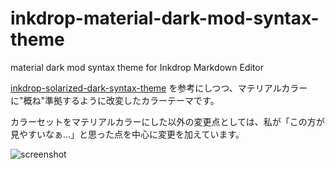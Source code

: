 # inkdrop-material-dark-mod-syntax-theme
material dark mod syntax theme for Inkdrop Markdown Editor

[inkdrop-solarized-dark-syntax-theme](https://github.com/inkdropapp/inkdrop-solarized-dark-syntax-theme) を参考にしつつ、マテリアルカラーに"概ね"準拠するように改変したカラーテーマです。

カラーセットをマテリアルカラーにした以外の変更点としては、私が「この方が見やすいなぁ…」と思った点を中心に変更を加えています。

![screenshot](https://github.com/yuru7/inkdrop-material-dark-mod-syntax/raw/images/screenshot01.png)
